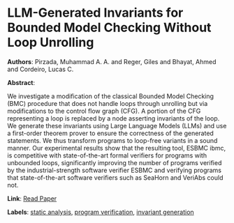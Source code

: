 # LLM-Generated Invariants for Bounded Model Checking Without Loop Unrolling

**Authors**: Pirzada, Muhammad A. A. and Reger, Giles and Bhayat, Ahmed and Cordeiro, Lucas C.

**Abstract**:

We investigate a modification of the classical Bounded Model Checking (BMC) procedure that does not handle loops through unrolling but via modifications to the control flow graph (CFG). A portion of the CFG representing a loop is replaced by a node asserting invariants of the loop. We generate these invariants using Large Language Models (LLMs) and use a first-order theorem prover to ensure the correctness of the generated statements. We thus transform programs to loop-free variants in a sound manner. Our experimental results show that the resulting tool, ESBMC ibmc, is competitive with state-of-the-art formal verifiers for programs with unbounded loops, significantly improving the number of programs verified by the industrial-strength software verifier ESBMC and verifying programs that state-of-the-art software verifiers such as SeaHorn and VeriAbs could not.

**Link**: [Read Paper](https://doi.org/10.1145/3691620.3695512)

**Labels**: [static analysis](../../labels/static_analysis.md), [program verification](../../labels/program_verification.md), [invariant generation](../../labels/invariant_generation.md)
